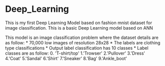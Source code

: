 # Deep_Learning
This is my first Deep Learning Model based on fashion mnist dataset for image classification. This is a basic Deep Learning model based on ANN

This model is an image classification problem where the dataset details are as follow:
                * 70,000 low images of resolution 28x28
                * The labels are clothing type classifications
                * Output label classification has 10 classes
                * Label classes are as follow:
                                    0. 'T-shirt/top'
                                    1.'Trowser'
                                    2.'Pullover'
                                    3.'Dress'
                                    4.'Coat'
                                    5.'Sandal'
                                    6.'Shirt'
                                    7.'Sneaker'
                                    8.'Bag'
                                    9.'Ankle_boot'
